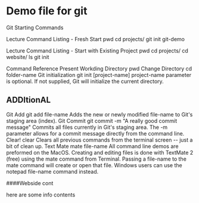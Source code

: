 # Demo file for git

Git Starting Commands
 
Lecture Command Listing - Fresh Start
pwd
cd projects/
git init git-demo
 
Lecture Command Listing - Start with Existing Project
pwd
cd projects/
cd website/
ls
git init
 
Command Reference
Present Workding Directory
pwd
Change Directory
cd folder-name
Git initialization
git init [project-name]
project-name parameter is optional. If not supplied, Git will initialize the current directory.

## ADDItionAL
Git Add
git add file-name
Adds the new or newly modified file-name to Git's staging area (index).
Git Commit
git commit -m "A really good commit message"
Commits all files currently in Git's staging area. The -m parameter allows for a commit message directly from the command line.
Clear!
clear
Clears all previous commands from the terminal screen -- just a bit of clean up.
Text Mate
mate file-name
All command line demos are preformed on the MacOS. 
Creating and editing files is done with TextMate 2 (free) 
using the mate command from Terminal. 
Passing a file-name to the mate command will create or open that file. 
Windows users can use the notepad file-name command instead.

####Webside cont

here are some info
contents
